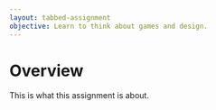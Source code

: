 ```yaml
---
layout: tabbed-assignment
objective: Learn to think about games and design.
---
```


# Overview

This is what this assignment is about.
